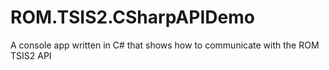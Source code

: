 # ROM.TSIS2.CSharpAPIDemo
A console app written in C# that shows how to communicate with the ROM TSIS2 API
